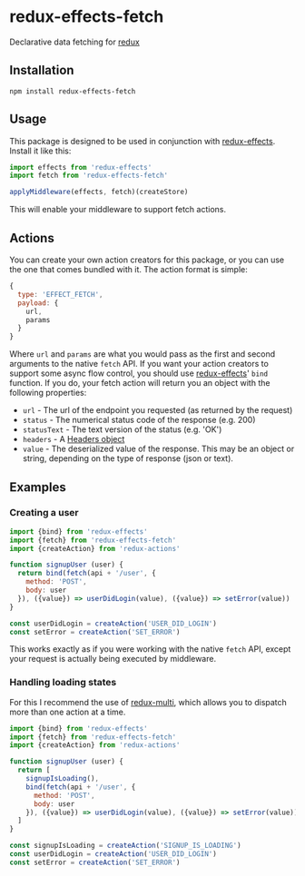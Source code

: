 # redux-effects-fetch

Declarative data fetching for [redux](https://github.com/rackt/redux)

## Installation

`npm install redux-effects-fetch`

## Usage

This package is designed to be used in conjunction with [redux-effects](https://github.com/redux-effects/redux-effects).  Install it like this:

```javascript
import effects from 'redux-effects'
import fetch from 'redux-effects-fetch'

applyMiddleware(effects, fetch)(createStore)
```

This will enable your middleware to support fetch actions.

## Actions

You can create your own action creators for this package, or you can use the one that comes bundled with it.  The action format is simple:

```javascript
{
  type: 'EFFECT_FETCH',
  payload: {
    url,
    params
  }
}
```

Where `url` and `params` are what you would pass as the first and second arguments to the native `fetch` API.  If you want your action creators to support some async flow control, you should use [redux-effects](https://github.com/redux-effects/redux-effects)' `bind` function.  If you do, your fetch action will return you an object with the following properties:

  * `url` - The url of the endpoint you requested (as returned by the request)
  * `status` - The numerical status code of the response (e.g. 200)
  * `statusText` - The text version of the status (e.g. 'OK')
  * `headers` - A [Headers object](https://developer.mozilla.org/en-US/docs/Web/API/Headers)
  * `value` - The deserialized value of the response.  This may be an object or string, depending on the type of response (json or text).

## Examples

### Creating a user

```javascript
import {bind} from 'redux-effects'
import {fetch} from 'redux-effects-fetch'
import {createAction} from 'redux-actions'

function signupUser (user) {
  return bind(fetch(api + '/user', {
    method: 'POST',
    body: user
  }), ({value}) => userDidLogin(value), ({value}) => setError(value))
}

const userDidLogin = createAction('USER_DID_LOGIN')
const setError = createAction('SET_ERROR')
```

This works exactly as if you were working with the native `fetch` API, except your request is actually being executed by middleware.

### Handling loading states

For this I recommend the use of [redux-multi](https://github.com/ashaffer/redux-multi), which allows you to dispatch more than one action at a time.

```javascript
import {bind} from 'redux-effects'
import {fetch} from 'redux-effects-fetch'
import {createAction} from 'redux-actions'

function signupUser (user) {
  return [
    signupIsLoading(),
    bind(fetch(api + '/user', {
      method: 'POST',
      body: user
    }), ({value}) => userDidLogin(value), ({value}) => setError(value))
  ]
}

const signupIsLoading = createAction('SIGNUP_IS_LOADING')
const userDidLogin = createAction('USER_DID_LOGIN')
const setError = createAction('SET_ERROR')
```

